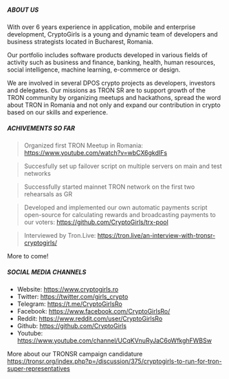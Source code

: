 ##### ABOUT US

With over 6 years experience in application, mobile and enterprise development, CryptoGirls is a young and dynamic team of developers and business strategists located in Bucharest, Romania.

Our portfolio includes software products developed in various fields of activity such as business and finance, banking, health, human resources, social intelligence, machine learning, e-commerce or design.

We are involved in several DPOS crypto projects as developers, investors and delegates. Our missions as TRON SR are to support growth of the TRON community by organizing meetups and hackathons, spread the word about TRON in Romania and not only and expand our contribution in crypto based on our skills and experience.


##### ACHIVEMENTS SO FAR

> Organized first TRON Meetup in Romania: https://www.youtube.com/watch?v=wbCX6gkdIFs

> Succesfully set up failover script on multiple servers on main and test networks

> Successfully started mainnet TRON network on the first two rehearsals as GR

> Developed and implemented our own automatic payments script open-source for calculating rewards and broadcasting payments to our voters: https://github.com/CryptoGirls/trx-pool

> Interviewed by Tron.Live: https://tron.live/an-interview-with-tronsr-cryptogirls/

More to come!


##### SOCIAL MEDIA CHANNELS

- Website: https://www.cryptogirls.ro
- Twitter: https://twitter.com/girls_crypto
- Telegram: https://t.me/CryptoGirlsRo
- Facebook: https://www.facebook.com/CryptoGirlsRo/
- Reddit: https://www.reddit.com/user/CryptoGirlsRo
- Github: https://github.com/CryptoGirls
- Youtube: https://www.youtube.com/channel/UCqKVnuRyJaC6oWfkghFWBSw



More about our TRONSR campaign candidature
https://tronsr.org/index.php?p=/discussion/375/cryptogirls-to-run-for-tron-super-representatives
